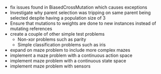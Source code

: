 - fix issues found in BiasedCrossMutation which causes exceptions
- Investigate why parent selection was tripping on same parent being selected despite having a population size of 3
- Ensure that mutations to weights are done to new instances instead of mutating references
- create a couple of other simple test problems
  - Non-xor problems such as parity
  - Simple classification problems such as iris
- expand on maze problem to include more complex mazes
- implement a maze problem with a continuous action space
- implement maze problem with a continuous state space
- implement maze problem with sensors

